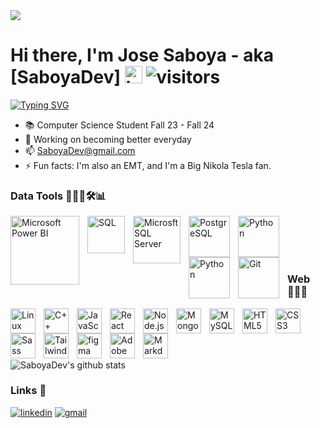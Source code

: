 
<img src="https://user-images.githubusercontent.com/16430662/232589035-427bff81-703d-47ea-9ba9-eaee2facb3d6.JPEG" />

# Hi there, I'm Jose Saboya - aka [SaboyaDev] <img src="https://user-images.githubusercontent.com/1303154/88677602-1635ba80-d120-11ea-84d8-d263ba5fc3c0.gif" width="28px" alt="hi">  ![visitors](https://visitor-badge.glitch.me/badge?page_id=SaboyaDev.SaboyaDev)

[![Typing SVG](https://readme-typing-svg.herokuapp.com?font=Inter&weight=700&size=30&duration=2000&color=FFBF3E&background=000000&center=true&vCenter=true&width=600&height=90&lines=Data+Analyst;Microsoft+Power+BI;SQL;Python;Excel)](https://git.io/typing-svg)

- 📚 Computer Science Student Fall 23 - Fall 24
- 🌱 Working on becoming better everyday
- 📫 SaboyaDev@gmail.com
- ⚡ Fun facts: I'm also an EMT, and I'm a Big Nikola Tesla fan.

### Data Tools 👨🏻‍💻🛠📊
<img align="left" alt="Microsoft Power BI" width="110px" src="https://tactanalytics.com/wp-content/uploads/2023/01/power-BI-icon-1030x579.png" style="padding-right:10px;" />
<img align="left" alt="SQL" width="60px" src="https://user-images.githubusercontent.com/16430662/232581284-371a2b89-7179-42a6-8034-a8e931b15c86.png" style="padding-right:10px;" />
<img align="left" alt="Microsft SQL Server" width="76px" src="https://cdn.jsdelivr.net/gh/devicons/devicon/icons/microsoftsqlserver/microsoftsqlserver-plain-wordmark.svg" style="padding-right:10px;" />
<img align="left" alt="PostgreSQL" width="66px" src="https://cdn.jsdelivr.net/gh/devicons/devicon/icons/postgresql/postgresql-original-wordmark.svg" style="padding-right:10px;" />
<img align="left" alt="Python" width="66px" src="https://cdn.jsdelivr.net/gh/devicons/devicon/icons/python/python-original-wordmark.svg" style="padding-right:10px;" />
<img align="left" alt="Python" width="66px" src="https://upload.wikimedia.org/wikipedia/commons/thumb/3/34/Microsoft_Office_Excel_%282019%E2%80%93present%29.svg/512px-Microsoft_Office_Excel_%282019%E2%80%93present%29.svg.png" style="padding-right:10px;" />
<img align="left" alt="Git" width="66px" src="https://cdn.jsdelivr.net/gh/devicons/devicon/icons/git/git-original-wordmark.svg" style="padding-right:10px;" />

<br />
<br />
<br />
<br />

### Web 👨🏻‍💻

<img align="left" alt="Linux" width="40px" src="https://cdn.jsdelivr.net/gh/devicons/devicon/icons/linux/linux-original.svg" style="padding-right:10px;" />
<img align="left" alt="C++" width="40px" src="https://raw.githubusercontent.com/isocpp/logos/master/cpp_logo.svg" style="padding-right:10px;" />
<img align="left" alt="JavaScript" width="40px" src="https://cdn.jsdelivr.net/gh/devicons/devicon/icons/javascript/javascript-original.svg" style="padding-right:10px;" />
<img align="left" alt="React" width="40px" src="https://cdn.jsdelivr.net/gh/devicons/devicon/icons/react/react-original-wordmark.svg" style="padding-right:10px;" />
<img align="left" alt="Node.js" width="40px" src="https://upload.wikimedia.org/wikipedia/commons/d/d9/Node.js_logo.svg" style="padding-right:10px;" />
<img align="left" alt="MongoDB" width="40px" src="https://cdn.jsdelivr.net/gh/devicons/devicon/icons/mongodb/mongodb-original.svg" style="padding-right:10px;" />
<img align="left" alt="MySQL" width="40px" src="https://cdn.jsdelivr.net/gh/devicons/devicon/icons/mysql/mysql-original.svg" style="padding-right:10px;" />
<img align="left" alt="HTML5" width="40px" src="https://cdn.jsdelivr.net/gh/devicons/devicon/icons/html5/html5-original-wordmark.svg" style="padding-right:10px;" />
<img align="left" alt="CSS3" width="40px" src="https://cdn.jsdelivr.net/gh/devicons/devicon/icons/css3/css3-original-wordmark.svg" style="padding-right:10px;" /> 
<img align="left" alt="Sass" width="40px" src="https://cdn.jsdelivr.net/gh/devicons/devicon/icons/sass/sass-original.svg" style="padding-right:10px;" />
<img align="left" alt="Tailwind CSS" width="40px" src="https://cdn.jsdelivr.net/gh/devicons/devicon/icons/tailwindcss/tailwindcss-plain.svg" style="padding-right:10px;" />
<img align="left" alt="figma" width="40px" src="https://cdn.jsdelivr.net/gh/devicons/devicon/icons/figma/figma-original.svg" style="padding-right:10px;" />
<img align="left" alt="Adobe XD" width="40px" src="https://upload.wikimedia.org/wikipedia/commons/c/c2/Adobe_XD_CC_icon.svg" style="padding-right:10px;" />
<img align="left" alt="Markdown" width="40px" src="https://cdn.jsdelivr.net/gh/devicons/devicon/icons/markdown/markdown-original.svg" style="padding-right:10px;" />
<br />
<br />
<br />
<br />

![SaboyaDev's github stats](https://github-readme-stats.vercel.app/api?username=SaboyaDev&show_icons=true&theme=tokyonight&include_all_commits=true&count_private=true&)
<br />

### Links 🔗

[![linkedin](https://img.shields.io/badge/linkedin-0A66C2?style=for-the-badge&logo=linkedin&logoColor=white)](https://www.linkedin.com/in/joseluissaboya/) [![gmail](https://img.shields.io/badge/gmail-C0392B?style=for-the-badge&logo=gmail&logoColor=white)](mailto:saboyadev@gmail.com)
